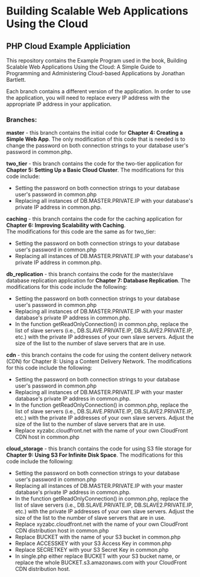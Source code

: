 # Building Scalable Web Applications Using the Cloud
## PHP Cloud Example Appliciation

This repository contains the Example Program used in the book, Building Scalable Web Applications Using the Cloud: A Simple Guide to Programming and Administering Cloud-based Applications by Jonathan Bartlett.

Each branch contains a different version of the application.
In order to use the application, you will need to replace every IP address with the appropriate IP address in your application.

### Branches:

**master** - this branch contains the initial code for **Chapter 4: Creating a Simple Web App**.  The only modification of this code that is needed is to change the password on both connection strings to your database user's password in common.php.

**two_tier** - this branch contains the code for the two-tier application for **Chapter 5: Setting Up a Basic Cloud Cluster**.  The modifications for this code include:
  * Setting the password on both connection strings to your database user's password in common.php
  * Replacing all instances of DB.MASTER.PRIVATE.IP with your database's private IP address in common.php.

**caching** - this branch contains the code for the caching application for **Chapter 6: Improving Scalability with Caching**.  
The modifications for this code are the same as for two_tier:
  * Setting the password on both connection strings to your database user's password in common.php
  * Replacing all instances of DB.MASTER.PRIVATE.IP with your database's private IP address in common.php.

**db_replication** - this branch contains the code for the master/slave database replication application for **Chapter 7: Database Replication**.  The modifications for this code include the following:
  * Setting the password on both connection strings to your database user's password in common.php
  * Replacing all instances of DB.MASTER.PRIVATE.IP with your master database's private IP address in common.php.
  * In the function getReadOnlyConnection() in common.php, replace the list of slave servers (i.e., DB.SLAVE.PRIVATE.IP, DB.SLAVE2.PRIVATE.IP, etc.) with the private IP addresses of your own slave servers.  Adjust the size of the list to the number of slave servers that are in use.

**cdn** - this branch contains the code for using the content delivery network (CDN) for Chapter 8: Using a Content Delivery Network.  The modifications for this code include the following:
  * Setting the password on both connection strings to your database user's password in common.php
  * Replacing all instances of DB.MASTER.PRIVATE.IP with your master database's private IP address in common.php.
  * In the function getReadOnlyConnection() in common.php, replace the list of slave servers (i.e., DB.SLAVE.PRIVATE.IP, DB.SLAVE2.PRIVATE.IP, etc.) with the private IP addresses of your own slave servers.  Adjust the size of the list to the number of slave servers that are in use.
  * Replace xyzabc.cloudfront.net with the name of your own CloudFront CDN host in common.php

**cloud_storage** - this branch contains the code for using S3 file storage for **Chapter 9: Using S3 For Infinite Disk Space**.
The modifications for this code include the following:
  * Setting the password on both connection strings to your database user's password in common.php
  * Replacing all instances of DB.MASTER.PRIVATE.IP with your master database's private IP address in common.php.
  * In the function getReadOnlyConnection() in common.php, replace the list of slave servers (i.e., DB.SLAVE.PRIVATE.IP, DB.SLAVE2.PRIVATE.IP, etc.) with the private IP addresses of your own slave servers.  Adjust the size of the list to the number of slave servers that are in use.
  * Replace xyzabc.cloudfront.net with the name of your own CloudFront CDN distribution host in common.php
  * Replace BUCKET with the name of your S3 bucket in common.php
  * Replace ACCESSKEY with your S3 Access Key in common.php
  * Replace SECRETKEY with your S3 Secret Key in common.php
  * In single.php either replace BUCKET with your S3 bucket name, or replace the whole BUCKET.s3.amazonaws.com with your CloudFront CDN distribution host.
